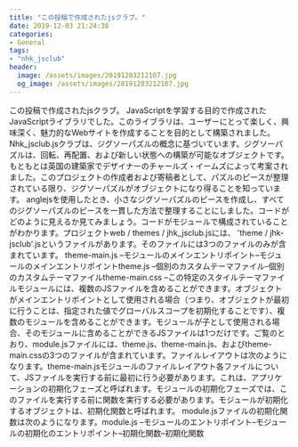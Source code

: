 ```yaml
---
title: "この投稿で作成されたjsクラブ。"
date: 2019-12-03 21:24:38
categories:
- General
tags:
- "nhk_jsclub"
header:
  image: /assets/images/20191203212107.jpg
  og_image: /assets/images/20191203212107.jpg
---
```


この投稿で作成されたjsクラブ。 JavaScriptを学習する目的で作成されたJavaScriptライブラリでした。このライブラリは、ユーザーにとって楽しく、興味深く、魅力的なWebサイトを作成することを目的として構築されました。 Nhk_jsclub.jsクラブは、ジグソーパズルの概念に基づいています。ジグソーパズルは、回転、再配置、および新しい状態への構築が可能なオブジェクトです。もともとは英国の建築家でデザイナーのチャールズ・イームズによって考案されました。このプロジェクトの作成者および寄稿者として、パズルのピースが整理されている限り、ジグソーパズルがオブジェクトになり得ることを知っています。 anglejsを使用したとき、小さなジグソーパズルのピースを作成し、すべてのジグソーパズルのピースを一貫した方法で整理することにしました。コードがどのように見えるか見てみましょう。コードがモジュールで構成されていることがわかります。プロジェクトweb / themes / jhk_jsclub.jsには、 &#39;theme / jhk-jsclub&#39;.jsというファイルがあります。そのファイルには3つのファイルのみが含まれています。 theme-main.js –モジュールのメインエントリポイント–モジュールのメインエントリポイントtheme.js –個別のカスタムテーマファイル–個別のカスタムテーマファイルtheme-main.css –この特定のスタイルテーマファイルモジュールには、複数のJSファイルを含めることができます。オブジェクトがメインエントリポイントとして使用される場合（つまり、オブジェクトが最初に行うことは、指定された値でグローバルスコープを初期化することです）、複数のモジュールを含めることができます。モジュールが子として使用される場合、そのモジュールに含めることができるJSファイルは1つだけです。ご覧のとおり、module.jsファイルには、theme.js、theme-main.js、およびtheme-main.cssの3つのファイルが含まれています。ファイルレイアウトは次のようになります。theme-main.jsモジュールのファイルレイアウト各ファイルについて、JSファイルを実行する前に最初に行う必要があります。これは、アプリケーションの初期化フェーズと呼ばれます。モジュールの初期化フェーズでは、このファイルを実行する前に関数を実行する必要があります。モジュールが初期化するオブジェクトは、初期化関数と呼ばれます。 module.jsファイルの初期化関数は次のようになります。module.js –モジュールのエントリポイント–モジュールの初期化のエントリポイント–初期化関数–初期化関数
